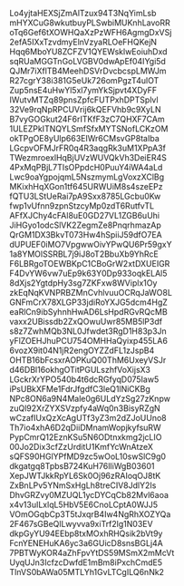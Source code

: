 Lo4yjtaHEXSjZmAlTzux94T3NqYimLsb
mHYXCuG8wkutbuyPLSwbiMUKnhLavoRR
oTq6Gef6tXOWHQaXzPzWFH6AgmgDxVSj
2efA5IXxTzvdmyElnVzyaRLOeFHQKejN
Hqq6MboYU8ZCFZV1QYEWsklwEoiuhDxd
sqRUaMGGTnGoLVGBV0dwApEf04IYgi5d
QJMr7iXflTB4MeehDSVrDvcbcspLMWJm
R27cgrY38i381G5eUk726omPgzT4ulOT
Zup5nsE4uHwYl5xl7ymYkSjpvt4XDyFF
IWutvMTZq89pnsZpfcFUTPxhDPTSplvl
32Ve9rqNpRPCUVrij6kQEFVhb9c9XyLN
B7vyGOGkut24F6rITKfF3zC7QHXF7CAm
1ULEZPkITNQYLSmfSfxMYTSNofLCKzOM
okTPgOE8yUlp663EIWr6CMsvGP8taIba
LGcpvOFMJrFR0q4R3aqgRk3uM1XPpA3f
TWezmroexlHqBjUVzWUVQkVh3DeiER4S
4PxMqPBjL7TIsOPpdcH0PuuY4iWA4aLd
Lwc9oaYgpojqmL5NszmymLgVoxzXClBg
MKixhHqXGon1tf645URWUiM8s4szeEPz
fQTU3LStUeRai7pA9Sxx8785LGcbu0Kw
fwp1vUfnn9zpnStzcyMp0zdT6RutfvTL
AFfXJChy4cFAl8uE0GD27VL1ZGB6uUhi
JiHGyo1odcSlVK2ZegmZe8PnqrhmazAp
QrGM1DX3BkvT073Hw4hSpiiJ59dfO7EA
dUPUEF0iMO7VpgwwOivYPwQU6Pr59gxY
1a8YMOlSSRBL7j9iJ8oT2BbuXb9YhRcE
F6LBRgoTOEWBKpC1CBoGrW2xtDXUEIGR
F4DvYW6vw7uEp9k63Y0Dp933oqkELAl5
8dXjs2YgtdpHy3sg7ZKFxw8WViplx1Oy
zkEqNqKVNPRBZMnCvhlvuuOCRqJaWO8L
GNFmCrX78XLGP33jdiRoYXJG5dcm4HgZ
eaRlCn9ibSyhnhHwAD6LsHpdRGvRQcMB
vaxx2UBissdb2ZxQOwuUwr85MB5lP3df
s8z7ZwhMQb3NL0Jfwdet3RgD1H83p3Jn
yFlZOEHJhuPCU754OMHHaQyixp455LA6
6vozX9it04N1jR2engOYZZdFL1zJspB4
OHTB16bFcsxrAOPKuQ00ThM6UxeyVSJr
d46DBl16okhgOTitPGULszhfVoXijsX3
LGckrXrYPO540b4t6dcRGfyqD075Iaw5
iPsUBkXFMe1FdrJfgdfC3leQ1lNiCKBg
NPc8ON6a9N4Male0g6ULdYzSg27zKnpw
zuQl92XrZYXSVzpfy4aWq0n3BisyRZgN
wCzafIUxQzXcAgUTf3yZ3m2dZJoUUno8
Th7io4xhA6D2qDiiDMnamWopjkyfsuRW
PypCmrQ12EznKSu5N6ODtnxkmg2jcLIO
00Jo2Dix3cfZzUrditU1KmfYcWnAtzeX
sQFS90HGlYPfMD9zc5wOoL10swSlC9g0
dkgatgq8TpbsB724KuH76lIiWgB03601
XepJWTJkkRpYL6Sk0Oj96zRAIoqOJ8tK
ZxBnLPv5YNmSxHgLh8treCIV8JdlY2Is
DhvGRZvy0MZUQL1ycDYCqCb82Mvl6aoa
x4v13uILxlqL5HbV5E6CnoLCptA0WJJ5
VOmOGqbCp3T5tJxqrB4Iw4NgRhXOZYQa
2F467sGBeQlLwyvva9xiTrf2lg1N03EV
dkpGyYU94EEbp8txMOxhRHQsik2bVt9y
FcnYENEHuKA6yc3a6GUicD8snsBGLj4A
7PBTWyKOR4aZhFpvYtDS59MSmX2mMcVt
UyqUJn3IcfzcDwfdE1mBm8iPxchCmdE5
TlnVS0bAWa05MTLYh1GvLTCgILQ6nNk2

